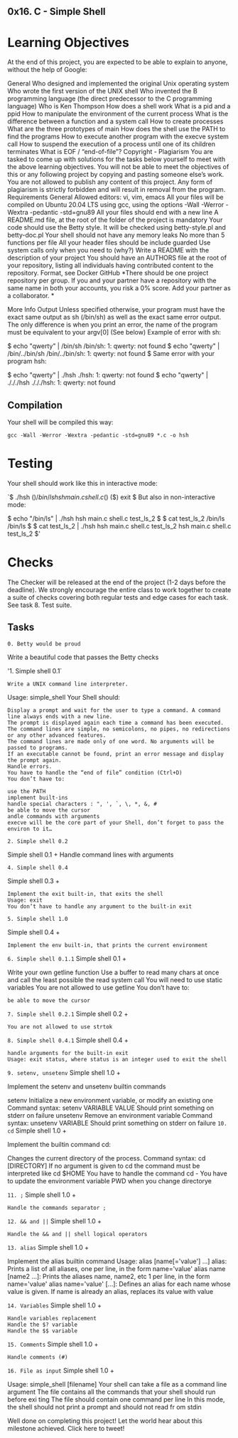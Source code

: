 ## 0x16. C - Simple Shell

# Learning Objectives

At the end of this project, you are expected to be able to explain to anyone, without the help of Google:

General
Who designed and implemented the original Unix operating system
Who wrote the first version of the UNIX shell
Who invented the B programming language (the direct predecessor to the C programming language)
Who is Ken Thompson
How does a shell work
What is a pid and a ppid
How to manipulate the environment of the current process
What is the difference between a function and a system call
How to create processes
What are the three prototypes of main
How does the shell use the PATH to find the programs
How to execute another program with the execve system call
How to suspend the execution of a process until one of its children terminates
What is EOF / “end-of-file”?
Copyright - Plagiarism
You are tasked to come up with solutions for the tasks below yourself to meet with the above learning objectives.
You will not be able to meet the objectives of this or any following project by copying and pasting someone else’s work.
You are not allowed to publish any content of this project.
Any form of plagiarism is strictly forbidden and will result in removal from the program.
Requirements
General
Allowed editors: vi, vim, emacs
All your files will be compiled on Ubuntu 20.04 LTS using gcc, using the options -Wall -Werror -Wextra -pedantic -std=gnu89
All your files should end with a new line
A README.md file, at the root of the folder of the project is mandatory
Your code should use the Betty style. It will be checked using betty-style.pl and betty-doc.pl
Your shell should not have any memory leaks
No more than 5 functions per file
All your header files should be include guarded
Use system calls only when you need to (why?)
Write a README with the description of your project
You should have an AUTHORS file at the root of your repository, listing all individuals having contributed content to the repository. Format, see Docker
GitHub
*There should be one project repository per group. If you and your partner have a repository with the same name in both your accounts, you risk a 0% score. Add your partner as a collaborator. *

More Info
Output
Unless specified otherwise, your program must have the exact same output as sh (/bin/sh) as well as the exact same error output.
The only difference is when you print an error, the name of the program must be equivalent to your argv[0] (See below)
Example of error with sh:

$ echo "qwerty" | /bin/sh
/bin/sh: 1: qwerty: not found
$ echo "qwerty" | /bin/../bin/sh
/bin/../bin/sh: 1: qwerty: not found
$
Same error with your program hsh:

$ echo "qwerty" | ./hsh
./hsh: 1: qwerty: not found
$ echo "qwerty" | ./././hsh
./././hsh: 1: qwerty: not found

## Compilation
Your shell will be compiled this way:

`gcc -Wall -Werror -Wextra -pedantic -std=gnu89 *.c -o hsh`

# Testing
Your shell should work like this in interactive mode:

`$ ./hsh
($) /bin/ls
hsh main.c shell.c
($)
($) exit
$
But also in non-interactive mode:

$ echo "/bin/ls" | ./hsh
hsh main.c shell.c test_ls_2
$
$ cat test_ls_2
/bin/ls
/bin/ls
$
$ cat test_ls_2 | ./hsh
hsh main.c shell.c test_ls_2
hsh main.c shell.c test_ls_2
$'

# Checks
The Checker will be released at the end of the project (1-2 days before the deadline). We strongly encourage the entire class to work together to create a suite of checks covering both regular tests and edge cases for each task. See task 8. Test suite.

## Tasks
`0. Betty would be proud`

Write a beautiful code that passes the Betty checks

'1. Simple shell 0.1`

	Write a UNIX command line interpreter.

Usage: simple_shell
	Your Shell should:

	Display a prompt and wait for the user to type a command. A command line always ends with a new line.
	The prompt is displayed again each time a command has been executed.
	The command lines are simple, no semicolons, no pipes, no redirections or any other advanced features.
	The command lines are made only of one word. No arguments will be passed to programs.
	If an executable cannot be found, print an error message and display the prompt again.
	Handle errors.
	You have to handle the “end of file” condition (Ctrl+D)
	You don’t have to:

	use the PATH
	implement built-ins
	handle special characters : ", ', `, \, *, &, #
	be able to move the cursor
	andle commands with arguments
	execve will be the core part of your Shell, don’t forget to pass the environ to it…

`2. Simple shell 0.2`

Simple shell 0.1 +
        Handle command lines with arguments

`4. Simple shell 0.4`

Simple shell 0.3 +

	Implement the exit built-in, that exits the shell
	Usage: exit
	You don’t have to handle any argument to the built-in exit

`5. Simple shell 1.0`

Simple shell 0.4 +

	Implement the env built-in, that prints the current environment

`6. Simple shell 0.1.1`
Simple shell 0.1 +

Write your own getline function
	Use a buffer to read many chars at once and call the least possible the read system call
	You will need to use static variables
	You are not allowed to use getline
You don’t have to:

	be able to move the cursor

`7. Simple shell 0.2.1`
Simple shell 0.2 +

	You are not allowed to use strtok
`8. Simple shell 0.4.1`
Simple shell 0.4 +

	handle arguments for the built-in exit
	Usage: exit status, where status is an integer used to exit the shell

`9. setenv, unsetenv`
Simple shell 1.0 +

Implement the setenv and unsetenv builtin commands

setenv
Initialize a new environment variable, or modify an existing one
	Command syntax: setenv VARIABLE VALUE
	Should print something on stderr on failure
	unsetenv
	Remove an environment variable
	Command syntax: unsetenv VARIABLE
	Should print something on stderr on failure
`10. cd`
Simple shell 1.0 +

Implement the builtin command cd:

Changes the current directory of the process.
	Command syntax: cd [DIRECTORY]
	If no argument is given to cd the command must be interpreted like cd $HOME
	You have to handle the command cd -
	You have to update the environment variable PWD when you change directorye

`11. ;`
Simple shell 1.0 +

	Handle the commands separator ;	

`12. && and ||`
Simple shell 1.0 +

	Handle the && and || shell logical operators

`13. alias`
Simple shell 1.0 +

Implement the alias builtin command
	Usage: alias [name[='value'] ...]
	alias: Prints a list of all aliases, one per line, in the form name='value'
	alias name [name2 ...]: Prints the aliases name, name2, etc 1 per line, in the form name='value'
	alias name='value' [...]: Defines an alias for each name whose value is given. If name is already an alias, replaces its value with value

`14. Variables`
Simple shell 1.0 +

	Handle variables replacement
	Handle the $? variable
	Handle the $$ variable

`15. Comments`
Simple shell 1.0 +

	Handle comments (#)

`16. File as input`
Simple shell 1.0 +

Usage: simple_shell [filename]
	Your shell can take a file as a command line argument
	The file contains all the commands that your shell should run before exi	ting
	The file should contain one command per line
	In this mode, the shell should not print a prompt and should not read fr	om stdin

Well done on completing this project! Let the world hear about this milestone achieved.
Click here to tweet!
